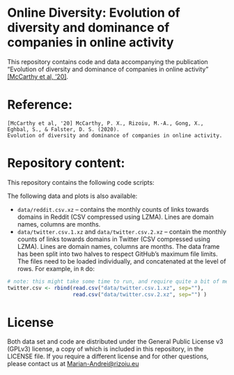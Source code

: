 Online Diversity: Evolution of diversity and dominance of companies in
online activity
================

This repository contains code and data accompanying the publication
“Evolution of diversity and dominance of companies in online activity”
[\[McCarthy et al, ’20\]]().

# Reference:

    [McCarthy et al, '20] McCarthy, P. X., Rizoiu, M.-A., Gong, X., Eghbal, S., & Falster, D. S. (2020). 
    Evolution of diversity and dominance of companies in online activity.

# Repository content:

This repository contains the following code scripts:

<!-- * `scripts/build-professions-profiles.R` -- R script that starts from `data/all_users_data.csv.xz`, and builds the profession profiles (stored in the file `data/profession-profiles.csv`); -->

<!-- * `scripts/vocation-map.R` -- R script that starts from `data/profession-profiles.csv` to build the Vocation Map starting from occupation psychological profiles; -->

<!-- * `scripts/predict-profession-python.ipynb` -- Python Jupyter notebook to build predictors for forecasting user occupation. -->

<!-- * `scripts/prediction-step1-run-prediction.sh` -- Bash script to transform the Jupyter notebook to a `py` file and run it without a graphical interface; -->

<!-- * `scripts/prediction-step2-read-prediction-models-from-Python.R` -- R script (using the `reticulate` package, which reads Python data sctructures produced by `scripts/predict-profession-python.ipynb` and builds R structures); -->

<!-- * `scripts/prediction-step3-plot-prediction.R` -- R script that plots the prediction performance indicators (Precision, Recall, F1 score and Accuracy); -->

<!-- * `scripts/construct-confusion-matrix.R` -- R script that loads the prediction results (see `data/prediction-results`) and builds the confusion matrix. -->

<!-- * `scripts/utils.R` -- additional functions for reading, writing data and plotting. -->

The following data and plots is also available:

  - `data/reddit.csv.xz` – contains the monthly counts of links towards
    domains in Reddit (CSV compressed using LZMA). Lines are domain
    names, columns are months.
  - `data/twitter.csv.1.xz` and `data/twitter.csv.2.xz` – contain the
    monthly counts of links towards domains in Twitter (CSV compressed
    using LZMA). Lines are domain names, columns are months. The data
    frame has been split into two halves to respect GitHub’s maximum
    file limits. The files need to be loaded individually, and
    concatenated at the level of rows. For example, in `R` do:

<!-- end list -->

``` r
# note: this might take some time to run, and require quite a bit of memory
twitter.csv <- rbind(read.csv("data/twitter.csv.1.xz", sep=""),
                     read.csv("data/twitter.csv.2.xz", sep="") )
```

<!-- * `plots/vocation-map-static.pdf` -- a static version of the Vocation Map.  -->

<!-- * `plots/vocation-map-interactive.html` -- the interactive version of the Vocation Map. Also available at http://bit.ly/vocation-map-interactive . -->

<!-- * `plots/confusion-heatmap-dendogram.pdf` -- the confusion map for the XGBoost classifier (based on `data/prediction-results/*`) -->

<!-- ![A static version of the Vocation Map.](plots/vocation-map-static.png) -->

<!-- ![Confusion map showing that even when the prediction is wrong, it is still pretty good.](plots/confusion-heatmap-dendogram.png) -->

<!-- Additional data file: -->

<!-- === -->

<!-- The following files cannot be publicly shared due to the Twitter's and IBM Watson's Terms of Service. -->

<!-- However, these files could be provided privately upon request, requests are evaluated at a case-by-case basis. -->

<!-- * `data/all_users_data.csv.xz` -- contains the psychological profiles of all 128,278 users in our study; -->

<!-- * `data/10_professions_data.csv.xz` -- contains the Big5 and the personal values (10 features) for 38,073 users in the occupation prediction part of the paper; -->

<!-- * `data/10_professions_data_big5.csv.xz` -- contains solely the Big5 traits for the 38,073 users above (useful for the ablation study); -->

<!-- * `data/10_professions_data_values.csv.xz` -- contains solely the personal values for the 38,073 users above (useful for the ablation study). -->

# License

Both data set and code are distributed under the General Public License
v3 (GPLv3) license, a copy of which is included in this repository, in
the LICENSE file. If you require a different license and for other
questions, please contact us at <Marian-Andrei@rizoiu.eu>
